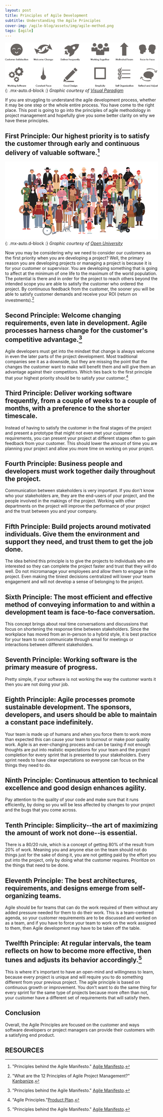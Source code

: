 ```yaml
---
layout: post
title: Principles of Agile Development 
subtitle: Understanding the Agile Principles
cover-img: /agile-blog/assets/img/agile-method.png
tags: [agile]
---
```


![agile-principles](/assets/img/agile-principles.png){: .mx-auto.d-block :}
*Graphic courtesy of [Visual Paradigm]([https://www.qagile.pl/wp-content/uploads/2018/04/versionone-12th-annual-state-of-agile-report.pdf](https://www.visual-paradigm.com/scrum/agile-manifesto-and-agile-principles/))*

If you are struggling to understand the agile development process, whether it may be one step or the whole entire process. You have come to the right place. This post is going to go into the principles of agile methodology in project management and hopefully give you some better clarity on why we have these principles. 

## First Principle: Our highest priority is to satisfy the customer through early and continuous delivery of valuable software.[^3]

![Customers](/assets/img/Customers.jpeg){: .mx-auto.d-block :}
*Graphic courtesy of [Open University](https://www.open.edu/openlearn/money-business/understanding-your-customers/content-section-0?active-tab=description-tab)*

Now you may be considering why we need to consider our customers as the first priority when you are developing a project? Well, the primary reason you are developing projects or managing a project is because it is for your customer or supervisor. You are developing something that is going to affect at the minimum of one life to the maximum of the world population. The potential is there and in order for the project to reach others beyond the intended scope you are able to satisfy the customer who ordered the project. By continuous feedback from the customer, the sooner you will be able to satisfy customer demands and receive your ROI (return on investments).[^2]

## Second Principle: Welcome changing requirements, even late in development. Agile processes harness change for the customer's competitive advantage.[^3]

Agile developers must get into the mindset that change is always welcome in even the later parts of the project development. Most traditional companies see it as a downside, but they are missing the point that the changes the customer want to make will benefit them and will give them an advantage against their competitors. Which ties back to the first principle that your highest priority should be to satisfy your customer.[^1]

## Third Principle: Deliver working software frequently, from a couple of weeks to a couple of months, with a preference to the shorter timescale.

Instead of having to satisfy the customer in the final stages of the project and present a prototype that might not even met your customer requirements, you can present your project at different stages often to gain feedback from your customer. This should lower the amount of time you are planning your project and allow you more time on working on your project.

## Fourth Principle: Business people and developers must work together daily throughout the project.

Communication between stakeholders is very important. If you don't know who your stakeholders are, they are the end-users of your project, and the people involved in the makings of the project. Working with other departments on the project will improve the performance of your project and the trust between you and your company.

## Fifth Principle: Build projects around motivated individuals. Give them the environment and support they need, and trust them to get the job done.

The idea behind this principle is to give the projects to individuals who are interested so they can complete the project faster and trust that they will do well. Do not micromanage your employees and allow them to engage in the project. Even making the tiniest decisions centralized will lower your team engagement and will not develop a sense of belonging to the project.

## Sixth Principle: The most efficient and effective method of conveying information to and within a development team is face-to-face conversation.

This concept brings about real time conversations and discussions that focus on shortening the response time between stakeholders. Since the workplace has moved from an in-person to a hybrid style, it is best practice for your team to not communicate through email for meetings or interactions between different stakeholders. 

## Seventh Principle: Working software is the primary measure of progress.

Pretty simple, if your software is not working the way the customer wants it then you are not doing your job. 

## Eighth Principle: Agile processes promote sustainable development. The sponsors, developers, and users should be able to maintain a constant pace indefinitely.

Your team is made up of humans and when you force them to work more than expected this can cause your team to burnout or make poor quality work. Agile is an ever-changing process and can be taxing if not enough thoughts are put into realistic expectations for your team and the project completion for every sprint that is presented to your stakeholders. Every sprint needs to have clear expectations so everyone can focus on the things they need to do.

## Ninth Principle: Continuous attention to technical excellence and good design enhances agility.

Pay attention to the quality of your code and make sure that it runs efficiently, by doing so you will be less affected by changes to your project and the bugs that you come across.

## Tenth Principle: Simplicity--the art of maximizing the amount of work not done--is essential.

There is a 80/20 rule, which is a concept of getting 80% of the result from 20% of work. Meaning you and anyone else on the team should not do things just for the sake of doing it, you are not getting paid by the effort you put into the project, only by doing what the customer requires. Prioritize on the things that need to be done. 

## Eleventh Principle: The best architectures, requirements, and designs emerge from self-organizing teams.

Agile should be for teams that can do the work required of them without any added pressure needed for them to do their work. This is a team-centered agenda, so your customer requirements are to be discussed and worked on as a team, and if you have to force your team to work on the work assigned to them, then Agile development may have to be taken off the table.

## Twelfth Principle: At regular intervals, the team reflects on how to become more effective, then tunes and adjusts its behavior accordingly.[^3]

This is where it's important to have an open-mind and willingness to learn, because every project is unique and will require you to do something different from your previous project. The agile principle is based on continuous growth or improvement. You don't want to do the same thing for every sprint for the same type of projects because more often than not, your customer have a different set of requirements that will satisfy them.   

## Conclusion

Overall, the Agile Principles are focused on the customer and ways software developers or project managers can provide their customers with a satisfying end product. 

## RESOURCES 

[^1]: "Agile Principles."[Product Plan](https://www.productplan.com/glossary/agile-principles/).
[^2]: "What are the 12 Principles of Agile Project Management?" [Kanbanize](https://kanbanize.com/agile/project-management/principles).
[^3]: "Principles behind the Agile Manifesto." [Agile Manifesto](https://agilemanifesto.org/principles.html).
